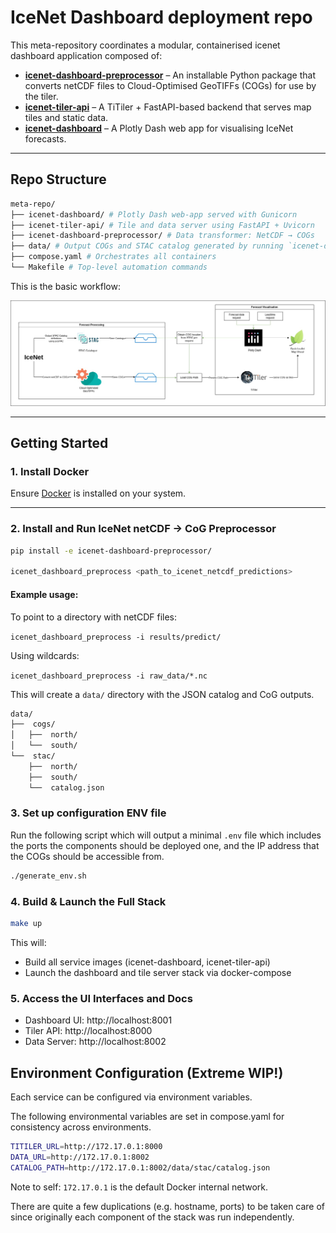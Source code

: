 # IceNet Dashboard deployment repo

This meta-repository coordinates a modular, containerised icenet dashboard application composed of:

- **[icenet-dashboard-preprocessor](https://github.com/icenet-ai/icenet-dashboard-preprocessor)** – An installable Python package that converts netCDF files to Cloud-Optimised GeoTIFFs (COGs) for use by the tiler.
- **[icenet-tiler-api](https://github.com/icenet-ai/icenet-tiler-api)** – A TiTiler + FastAPI-based backend that serves map tiles and static data.
- **[icenet-dashboard](https://github.com/icenet-ai/icenet-dashboard)** – A Plotly Dash web app for visualising IceNet forecasts.

---

## Repo Structure

```bash
meta-repo/
├── icenet-dashboard/ # Plotly Dash web-app served with Gunicorn
├── icenet-tiler-api/ # Tile and data server using FastAPI + Uvicorn
├── icenet-dashboard-preprocessor/ # Data transformer: NetCDF → COGs
├── data/ # Output COGs and STAC catalog generated by running `icenet-dashboard-preprocessor` on IceNet prediction netCDF files
├── compose.yaml # Orchestrates all containers
└── Makefile # Top-level automation commands
```

This is the basic workflow:

![Architecture diagram](docs/images/dashboard-dash-leaflet-schematic-light.jpg "Architecture Diagram")

---

## Getting Started

### 1. Install Docker

Ensure [Docker](https://docs.docker.com/get-docker/) is installed on your system.

---

### 2. Install and Run IceNet netCDF -> CoG Preprocessor

```bash
pip install -e icenet-dashboard-preprocessor/

icenet_dashboard_preprocess <path_to_icenet_netcdf_predictions>
```

#### Example usage:

To point to a directory with netCDF files:

`icenet_dashboard_preprocess -i results/predict/`

Using wildcards:

`icenet_dashboard_preprocess -i raw_data/*.nc`

This will create a `data/` directory with the JSON catalog and CoG outputs.

```bash
data/
├──  cogs/
│   ├──  north/
│   └──  south/
└──  stac/
    ├──  north/
    ├──  south/
    └──  catalog.json
```

### 3. Set up configuration ENV file

Run the following script which will output a minimal `.env` file which
includes the ports the components should be deployed one, and the IP
address that the COGs should be accessible from.

```bash
./generate_env.sh
```

### 4. Build & Launch the Full Stack

```bash
make up
```

This will:

* Build all service images (icenet-dashboard, icenet-tiler-api)
* Launch the dashboard and tile server stack via docker-compose

### 5. Access the UI Interfaces and Docs

* Dashboard UI: http://localhost:8001
* Tiler API: http://localhost:8000
* Data Server: http://localhost:8002

## Environment Configuration (Extreme WIP!)

Each service can be configured via environment variables.

The following environmental variables are set in compose.yaml for consistency across environments.

```bash
TITILER_URL=http://172.17.0.1:8000
DATA_URL=http://172.17.0.1:8002
CATALOG_PATH=http://172.17.0.1:8002/data/stac/catalog.json
```

Note to self: `172.17.0.1` is the default Docker internal network.

There are quite a few duplications (e.g. hostname, ports) to be taken care of since originally each
component of the stack was run independently.

